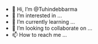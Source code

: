 - 👋 Hi, I’m @Tuhindebbarma
- 👀 I’m interested in ...
- 🌱 I’m currently learning ...
- 💞️ I’m looking to collaborate on ...
- 📫 How to reach me ...

<!---
Tuhindebbarma/Tuhindebbarma is a ✨ special ✨ repository because its `README.md` (this file) appears on your GitHub profile.
You can click the Preview link to take a look at your changes.
--->
